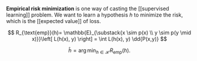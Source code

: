**Empirical risk minimization** is one way of casting the [[supervised learning]] problem. We want to learn a hypothesis $h$ to minimize the risk, which is the [[expected value]] of loss.

$$
R_{\text{emp}}(h)= \mathbb{E}_{\substack{x \sim p(x) \\ y \sim p(y \mid x)}}\left[ L(h(x), y) \right] = \int L(h(x), y) \dd{P(x,y)}
$$

$$
{\displaystyle {\hat {h}}=\arg \min_{h\in {\mathcal {H}}}R_{\text{emp}}(h).}
$$